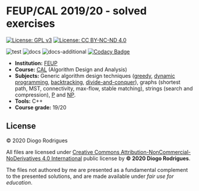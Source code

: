 # FEUP/CAL 2019/20 - solved exercises

[![License: GPL v3](https://img.shields.io/badge/License-GPLv3-blue.svg)](https://www.gnu.org/licenses/gpl-3.0)
[![License: CC BY-NC-ND 4.0](https://img.shields.io/badge/License-CC%20BY--NC--ND%204.0-lightgrey.svg)](https://creativecommons.org/licenses/by-nc-nd/4.0/)

![test](https://github.com/dmfrodrigues/feup-cal-ex/workflows/test/badge.svg)
![docs](https://github.com/dmfrodrigues/feup-cal-ex/workflows/docs/badge.svg)
![docs-additional](https://github.com/dmfrodrigues/feup-cal-ex/workflows/docs-additional/badge.svg)
[![Codacy Badge](https://app.codacy.com/project/badge/Grade/84e55a520a664092bde3574d6bc15345)](https://www.codacy.com/gh/dmfrodrigues/feup-cal-ex/dashboard?utm_source=github.com&amp;utm_medium=referral&amp;utm_content=dmfrodrigues/feup-cal-ex&amp;utm_campaign=Badge_Grade)

- **Institution:** [FEUP](https://sigarra.up.pt/feup/en/web_page.Inicial)
- **Course:** [CAL](https://sigarra.up.pt/feup/en/ucurr_geral.ficha_uc_view?pv_ocorrencia_id=436441) (Algorithm Design and Analysis)
- **Subjects:** Generic algorithm design techniques ([greedy](https://en.wikipedia.org/wiki/Greedy_algorithm), [dynamic programming](https://en.wikipedia.org/wiki/Dynamic_programming), [backtracking](https://en.wikipedia.org/wiki/Backtracking), [divide-and-conquer](https://en.wikipedia.org/wiki/Divide-and-conquer_algorithm)), graphs (shortest path, MST, connectivity, max-flow, stable matching), strings (search and compression), [P](https://en.wikipedia.org/wiki/P_(complexity)) and [NP](https://en.wikipedia.org/wiki/NP_(complexity)).
- **Tools:** C++
- **Course grade:** 19/20

## License

© 2020 Diogo Rodrigues

All files are licensed under [Creative Commons Attribution-NonCommercial-NoDerivatives 4.0 International](LICENSE) public license by **© 2020 Diogo Rodrigues**.

The files not authored by me are presented as a fundamental complement to the presented solutions, and are made available under *fair use for education*.

